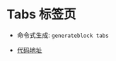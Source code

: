
# Tabs 标签页

- 命令式生成:  `generateblock tabs`

- [代码地址](https://github.com/yitjhy/generate-block-static-site/tree/master/docs/tabs/demo)